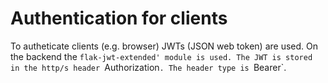 # Authentication for clients

To autheticate clients (e.g. browser) JWTs (JSON web token)  are used.
On the backend the `flak-jwt-extended' module is used.
The JWT is stored in the http/s header `Authorization`. The header type is `Bearer`.
